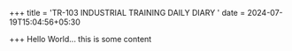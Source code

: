 +++
title = 'TR-103 INDUSTRIAL TRAINING DAILY DIARY '
date = 2024-07-19T15:04:56+05:30

+++
Hello World...
this is some content